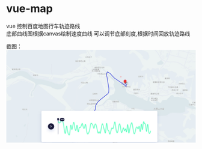 # vue-map
vue 控制百度地图行车轨迹路线   
底部曲线图根据canvas绘制速度曲线
可以调节底部刻度,根据时间回放轨迹路线

截图：
![Alt text](https://github.com/wjy397/vue-map/blob/master/1.png)
